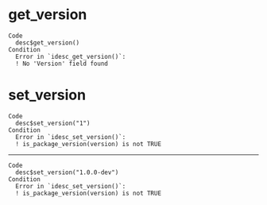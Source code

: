 # get_version

    Code
      desc$get_version()
    Condition
      Error in `idesc_get_version()`:
      ! No 'Version' field found

# set_version

    Code
      desc$set_version("1")
    Condition
      Error in `idesc_set_version()`:
      ! is_package_version(version) is not TRUE

---

    Code
      desc$set_version("1.0.0-dev")
    Condition
      Error in `idesc_set_version()`:
      ! is_package_version(version) is not TRUE

